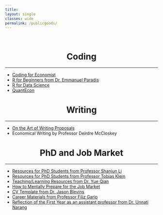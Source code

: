 ```yaml
---
title: 
layout: single
classes: wide
permalink: /publicgoods/
---
```

<br/> 

# <center> Coding </center> 
- - -

- [Coding for Economist](https://aeturrell.github.io/coding-for-economists/intro.html)
- [R for Beginners from Dr. Emmanuel Paradis](https://cran.r-project.org/doc/contrib/Paradis-rdebuts_en.pdf)
- [R for Data Science](https://r4ds.had.co.nz/)
- [QuantEcon](https://quantecon.org/)


# <center> Writing </center> 
- - -

- [On the Art of Writing Proposals](https://www.ssrc.org/publications/the-art-of-writing-proposals/)
- Economical Writing by Professor Deirdre McCloskey


# <center> PhD and Job Market </center> 
- - -

- [Resources for PhD Students from Professor Shanjun Li](http://li.dyson.cornell.edu/phdRes.php)
- [Resources for PhD Students from Professor Tobias Klein](https://www.tobiasklein.ws/ph-d-students)
- [Teaching/Learning Resources from Dr. Yue Qian](http://yueqiansoc.weebly.com/teaching.html)
- [How to Mentally Prepare for the Job Market](https://sites.google.com/view/ejm-mentalhealth/home)
- [CV Template from Dr. Jason Blevins](https://jblevins.org/projects/cv-template/)
- [Career Materials from Professor Filiz Garip](https://www.filizgarip.com/teaching-and-mentoring/#teaching)
- [Reflection of the First Year as an assistant professor from Dr. Unnati Narang](http://www.unnatinarang.com/blog/summer-2021-reflections-on-my-first-year-as-an-assistant-professor)